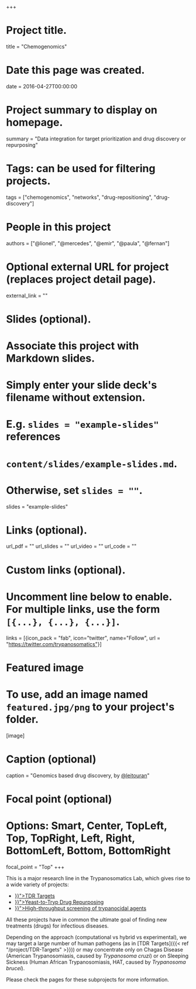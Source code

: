 +++
# Project title.
title = "Chemogenomics"

# Date this page was created.
date = 2016-04-27T00:00:00

# Project summary to display on homepage.
summary = "Data integration for target prioritization and drug discovery or repurposing"

# Tags: can be used for filtering projects.
tags = ["chemogenomics", "networks", "drug-repositioning", "drug-discovery"]

# People in this project
authors = ["@lionel", "@mercedes", "@emir", "@paula", "@fernan"]

# Optional external URL for project (replaces project detail page).
external_link = ""

# Slides (optional).
#   Associate this project with Markdown slides.
#   Simply enter your slide deck's filename without extension.
#   E.g. `slides = "example-slides"` references 
#   `content/slides/example-slides.md`.
#   Otherwise, set `slides = ""`.
slides = "example-slides"

# Links (optional).
url_pdf = ""
url_slides = ""
url_video = ""
url_code = ""

# Custom links (optional).
#   Uncomment line below to enable. For multiple links, use the form `[{...}, {...}, {...}]`.
links = [{icon_pack = "fab", icon="twitter", name="Follow", url = "https://twitter.com/trypanosomatics"}]

# Featured image
# To use, add an image named `featured.jpg/png` to your project's folder. 
[image]
  # Caption (optional)
  caption = "Genomics based drug discovery, by [@leitouran](/authors/lionel)"
  
  # Focal point (optional)
  # Options: Smart, Center, TopLeft, Top, TopRight, Left, Right, BottomLeft, Bottom, BottomRight
  focal_point = "Top"
+++

This is a major research line in the Trypanosomatics Lab, which gives rise to a wide variety of projects: 

<ul>
  <li><a href="{{< ref "/project/TDR-targets" >}}">TDR Targets</a></li>
  <li><a href="{{< ref "/project/Yeast-repo" >}}">Yeast-to-Tryp Drug Repurposing</a></li>
  <li><a href="{{< ref "/project/HTS" >}}">High-throughput screening of trypanocidal agents</a></li>
</ul>

All these projects have in common the ultimate goal of finding new
treatments (drugs) for infectious diseases. 

Depending on the approach (computational vs hybrid vs experimental), we may
target a large number of human pathogens (as in [TDR Targets]({{< ref
"/project/TDR-Targets" >}})) or may concentrate only on Chagas Disease
(American Trypanosomiasis, caused by _Trypanosoma cruzi_) or on Sleeping
Sickness (Human African Trypanosomiasis, HAT, caused by _Trypanosoma
brucei_). 

Please check the pages for these subprojects for more information. 

